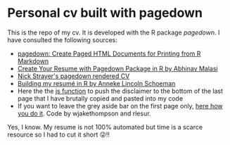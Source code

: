 # Personal cv built with pagedown

This is the repo of my cv. It is developed with the R package *pagedown*. I have consulted the following sources:

- [pagedown: Create Paged HTML Documents for Printing from R Markdown](https://pagedown.rbind.io/)
- [Create Your Resume with Pagedown Package in R by Abhinav Malasi](https://towardsdatascience.com/create-your-resume-with-pagedown-package-in-r-123ca6310d52)
- [Nick Strayer's pagedown rendered CV](https://github.com/nstrayer/cv)
- [Building my resumé in R by Anneke Lincoln Schoeman](https://annekelincoln.com/resume-in-r/)
- Here the the [js function](https://stackoverflow.com/questions/72167895/pagedown-html-resume-how-to-move-disclaimer-section-within-aside-section-to-th) to push the disclaimer to the bottom of the last page that I have brutally copied and pasted into my code
- If you want to leave the grey aside bar on the first page only, [here how you do it](https://community.rstudio.com/t/pagedown-html-resume-with-aside-on-first-page-only/46351). Code by wjakethompson and rlesur.

Yes, I know. My resume is not 100% automated but time is a scarce resource so I had to cut it short 😜‼
